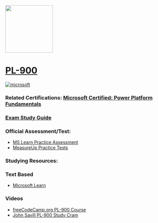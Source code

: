 
<img src="https://images.credly.com/size/340x340/images/2a6251f2-737b-4bf6-9190-d77570cc76fc/CERT-Fundamentals-Power-Platform.png" width="150" height="150">

# [PL-900](https://learn.microsoft.com/en-us/certifications/exams/pl-900)
<a href='https://learn.microsoft.com/en-us/certifications/browse/?type=fundamentals' target="_blank"><img alt='microsoft' src='https://img.shields.io/badge/fundamentals-100000?style=for-the-badge&logo=microsoft&logoColor=white&labelColor=0078D4&color=212221'/></a> 

### Related Certifications: [Microsoft Certified: Power Platform Fundamentals](https://learn.microsoft.com/en-us/certifications/power-platform-fundamentals/)

### [Exam Study Guide](https://aka.ms/PL900-StudyGuide)

### Official Assessment/Test:
- [MS Learn Practice Assessment](https://learn.microsoft.com/en-us/certifications/exams/pl-900/practice/assessment?assessment-type=practice&assessmentId=34)
- [MeasureUp Practice Tests](https://www.measureup.com/microsoft-practice-test-pl-900-microsoft-power-platform-fundamentals.html)

### Studying Resources:

### Text Based 
- [Microsoft Learn](https://learn.microsoft.com/en-us/certifications/exams/pl-900)
### Videos
- [freeCodeCamp.org PL-900 Course](https://www.youtube.com/watch?v=ZTPcRWK0ytE)
- [John Savill PL-900 Study Cram](https://www.youtube.com/watch?v=lbPHM-MiEUA)


